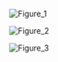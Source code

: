 ![Figure_1](https://github.com/PyDiMEHT/cuda/assets/154764201/7e68be15-2e2b-4aab-8ec4-35b2222a7cc7)


![Figure_2](https://github.com/PyDiMEHT/cuda/assets/154764201/f9fad0a4-942f-4f53-9ba9-6621ac096d03)



![Figure_3](https://github.com/PyDiMEHT/cuda/assets/154764201/70d33410-04c9-42a2-bc92-cfb923d39d18)
